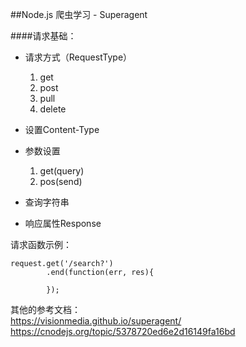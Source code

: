 ##Node.js 爬虫学习 - Superagent

####请求基础：
* 请求方式（RequestType）
	1. get
	2. post
	3. pull
	4. delete

* 设置Content-Type

* 参数设置
	1. get(query)
	2. pos(send)
	
* 查询字符串

* 响应属性Response

请求函数示例：

```
request.get('/search?')
		.end(function(err, res){
		
		});
```

其他的参考文档：</br>
<https://visionmedia.github.io/superagent/>
<https://cnodejs.org/topic/5378720ed6e2d16149fa16bd>




